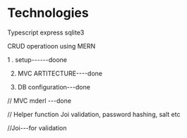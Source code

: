 # Technologies
Typescript
express
sqlite3

CRUD operatioon using MERN

1 . setup------doone

2. MVC ARTITECTURE----done

3. DB configuration---done

// MVC mderl ---done

// Helper function Joi validation, password hashing, salt etc

//Joi---for validation